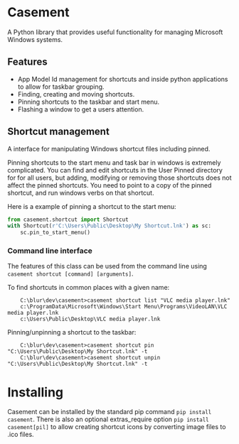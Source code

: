 # Casement

A Python library that provides useful functionality for managing Microsoft Windows systems.

## Features

* App Model Id management for shortcuts and inside python applications to allow for taskbar grouping.
* Finding, creating and moving shortcuts.
* Pinning shortcuts to the taskbar and start menu.
* Flashing a window to get a users attention.

## Shortcut management

A interface for manipulating Windows shortcut files including pinned.

Pinning shortcuts to the start menu and task bar in windows is extremely complicated.
You can find and edit shortcuts in the User Pinned directory for for all users, but
adding, modifying or removing those shortcuts does not affect the pinned shortcuts.
You need to point to a copy of the pinned shortcut, and run windows verbs on that
shortcut.

Here is a example of pinning a shortcut to the start menu:
```python
from casement.shortcut import Shortcut
with Shortcut(r'C:\Users\Public\Desktop\My Shortcut.lnk') as sc:
    sc.pin_to_start_menu()
```
### Command line interface

The features of this class can be used from the command line using ``casement shortcut
[command] [arguments]``.

To find shortcuts in common places with a given name:
```
    C:\blur\dev\casement>casement shortcut list "VLC media player.lnk"
    c:\ProgramData\Microsoft\Windows\Start Menu\Programs\VideoLAN\VLC media player.lnk
    c:\Users\Public\Desktop\VLC media player.lnk
```

Pinning/unpinning a shortcut to the taskbar:
```
    C:\blur\dev\casement>casement shortcut pin "C:\Users\Public\Desktop\My Shortcut.lnk" -t
    C:\blur\dev\casement>casement shortcut unpin "C:\Users\Public\Desktop\My Shortcut.lnk" -t
```

# Installing

Casement can be installed by the standard pip command `pip install casement`.
There is also an optional extras_require option `pip install casement[pil]` to
allow creating shortcut icons by converting image files to .ico files.
